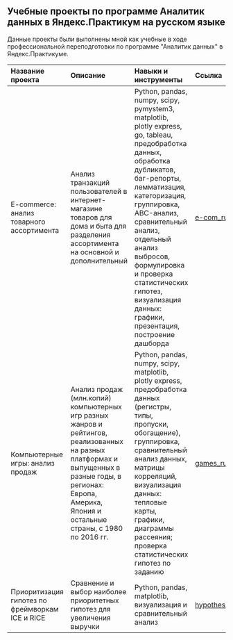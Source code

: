 ## Учебные проекты по программе Аналитик данных в Яндекс.Практикум на русском языке  
Данные проекты были выполнены мной как учебные в ходе профессиональной переподготовки по программе "Аналитик данных" в Яндекс.Практикуме.


| Название проекта | Описание | Навыки и инструменты | Ссылка |
| :--------------- | :-------------------- | :------------------- | :----- |
| E-commerce: анализ товарного ассортимента | Анализ транзакций пользователей в интернет-магазине товаров для дома и быта для разделения ассортимента на основной и дополнительный | Python, pandas, numpy, scipy, pymystem3, matplotlib, plotly express, go, tableau, предобработка данных, обработка дубликатов, баг-репорты, лемматизация, категоризация, группировка, ABC-анализ, сравнительный анализ, отдельный анализ выбросов, формулировка и проверка статистических гипотез, визуализация данных: графики, презентация, построение дашборда | [e-com_rus](https://github.com/Emiranunuka/Yandex_Practicum_Data_Analyst_Training_Projects_Russian/tree/main/e-com_rus)|
| Компьютерные игры: анализ продаж | Анализ продаж (млн.копий) компьютерных игр разных жанров и рейтингов, реализованных на разных платформах и выпущенных в разные годы, в регионах: Европа, Америка, Япония и остальные страны, с 1980 по 2016 гг. | Python, pandas, numpy, scipy, matplotlib, plotly express, предобработка данных (регистры, типы, пропуски, обогащение), группировка, сравнительный анализ данных, матрицы корреляций, визуализация данных: тепловые карты, графики, диаграммы рассеяния; проверка статистических гипотез по заданию | [games_rus](https://github.com/Emiranunuka/Yandex_Practicum_Data_Analyst_Training_Projects_Russian/tree/main/games_rus)|
| Приоритизация гипотез по фреймворкам ICE и RICE | Сравнение и выбор наиболее приоритетных гипотез для увеличения выручки | Python, pandas, matplotlib, визуализация и сравнительный анализ | [hypotheses_rus](https://github.com/Emiranunuka/Yandex_Practicum_Data_Analyst_Training_Projects_Russian/tree/main/hypotheses_rus)|
